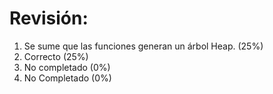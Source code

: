 # Revisión:

1. Se sume que las funciones generan un árbol Heap. (25%)
2. Correcto (25%)
3. No completado (0%)
4. No Completado (0%)

